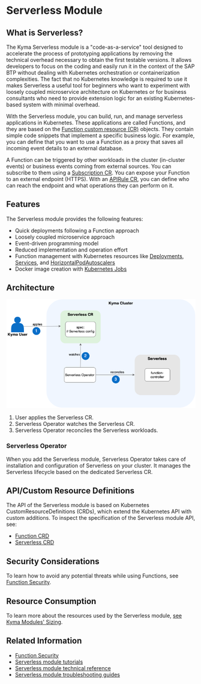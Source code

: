 # Serverless Module

## What is Serverless?

The Kyma Serverless module is a "code-as-a-service" tool designed to accelerate the process of prototyping applications by removing the technical overhead necessary to obtain the first testable versions. It allows developers to focus on the coding and easily run it in the context of the SAP BTP without dealing with Kubernetes orchestration or containerization complexities. The fact that no Kubernetes knowledge is required to use it makes Serverless a useful tool for beginners who want to experiment with loosely coupled microservice architecture on Kubernetes or for business consultants who need to provide extension logic for an existing Kubernetes-based system with minimal overhead.

With the Serverless module, you can build, run, and manage serverless applications in Kubernetes. These applications are called Functions, and they are based on the [Function custom resource (CR)](https://kyma-project.io/#/serverless-manager/user/resources/06-10-function-cr) objects. They contain simple code snippets that implement a specific business logic. For example, you can define that you want to use a Function as a proxy that saves all incoming event details to an external database.

A Function can be triggered by other workloads in the cluster (in-cluster events) or business events coming from external sources. You can subscribe to them using a [Subscription CR](https://kyma-project.io/#/eventing-manager/user/resources/evnt-cr-subscription). You can expose your Function to an external endpoint (HTTPS). With an [APIRule CR](https://kyma-project.io/#/api-gateway/user/custom-resources/apirule/04-10-apirule-custom-resource), you can define who can reach the endpoint and what operations they can perform on it.

## Features

The Serverless module provides the following features:

- Quick deployments following a Function approach
- Loosely coupled microservice approach
- Event-driven programming model
- Reduced implementation and operation effort
- Function management with Kubernetes resources like [Deployments](https://kubernetes.io/docs/concepts/workloads/controllers/deployment/), [Services](https://kubernetes.io/docs/concepts/services-networking/service/), and [HorizontalPodAutoscalers](https://kubernetes.io/docs/tasks/run-application/horizontal-pod-autoscale/)
- Docker image creation with [Kubernetes Jobs](https://kubernetes.io/docs/concepts/workloads/controllers/job/)

## Architecture

![Serverless module diagram](../assets/svls_architecture_new.png)

1. User applies the Serverless CR.
2. Serverless Operator watches the Serverless CR.
3. Serverless Operator reconciles the Serverless workloads.

### Serverless Operator

When you add the Serverless module, Serverless Operator takes care of installation and configuration of Serverless on your cluster. It manages the Serverless lifecycle based on the dedicated Serverless CR.

## API/Custom Resource Definitions

The API of the Serverless module is based on Kubernetes CustomResourceDefinitions (CRDs), which extend the Kubernetes API with custom additions. To inspect the specification of the Serverless module API, see:

- [Function CRD](https://kyma-project.io/#/serverless-manager/user/resources/06-10-function-cr)
- [Serverless CRD](https://kyma-project.io/#/serverless-manager/user/resources/06-20-serverless-cr)

## Security Considerations

To learn how to avoid any potential threats while using Functions, see [Function Security](00-40-security-considerations.md).

## Resource Consumption

To learn more about the resources used by the Serverless module, [see Kyma Modules' Sizing](https://help.sap.com/docs/btp/sap-business-technology-platform/kyma-modules-sizing?locale=en-US#loio3a924906857b4f01969cb684ccd25309__section_serverless).

## Related Information

- [Function Security](00-40-security-considerations.md)
- [Serverless module tutorials](tutorials/README.md)
- [Serverless module technical reference](technical-reference/README.md)
- [Serverless module troubleshooting guides](troubleshooting-guides/README.md)
